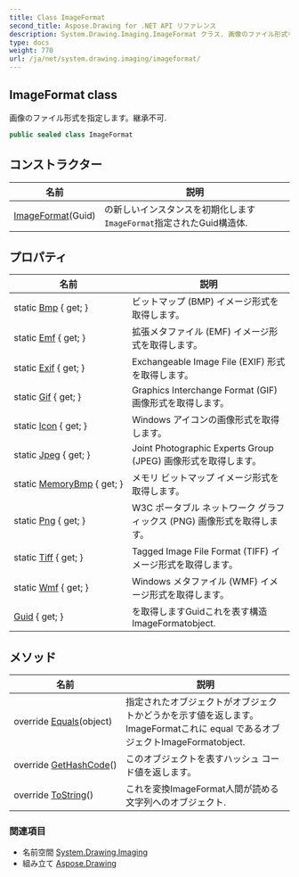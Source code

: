 ```yaml
---
title: Class ImageFormat
second_title: Aspose.Drawing for .NET API リファレンス
description: System.Drawing.Imaging.ImageFormat クラス. 画像のファイル形式を指定します継承不可.
type: docs
weight: 770
url: /ja/net/system.drawing.imaging/imageformat/
---
```

## ImageFormat class

画像のファイル形式を指定します。継承不可.

```csharp
public sealed class ImageFormat
```

## コンストラクター

| 名前 | 説明 |
| --- | --- |
| [ImageFormat](imageformat/)(Guid) | の新しいインスタンスを初期化します`ImageFormat`指定されたGuid構造体. |

## プロパティ

| 名前 | 説明 |
| --- | --- |
| static [Bmp](../../system.drawing.imaging/imageformat/bmp/) { get; } | ビットマップ (BMP) イメージ形式を取得します。 |
| static [Emf](../../system.drawing.imaging/imageformat/emf/) { get; } | 拡張メタファイル (EMF) イメージ形式を取得します。 |
| static [Exif](../../system.drawing.imaging/imageformat/exif/) { get; } | Exchangeable Image File (EXIF) 形式を取得します。 |
| static [Gif](../../system.drawing.imaging/imageformat/gif/) { get; } | Graphics Interchange Format (GIF) 画像形式を取得します。 |
| static [Icon](../../system.drawing.imaging/imageformat/icon/) { get; } | Windows アイコンの画像形式を取得します。 |
| static [Jpeg](../../system.drawing.imaging/imageformat/jpeg/) { get; } | Joint Photographic Experts Group (JPEG) 画像形式を取得します。 |
| static [MemoryBmp](../../system.drawing.imaging/imageformat/memorybmp/) { get; } | メモリ ビットマップ イメージ形式を取得します。 |
| static [Png](../../system.drawing.imaging/imageformat/png/) { get; } | W3C ポータブル ネットワーク グラフィックス (PNG) 画像形式を取得します。 |
| static [Tiff](../../system.drawing.imaging/imageformat/tiff/) { get; } | Tagged Image File Format (TIFF) イメージ形式を取得します。 |
| static [Wmf](../../system.drawing.imaging/imageformat/wmf/) { get; } | Windows メタファイル (WMF) イメージ形式を取得します。 |
| [Guid](../../system.drawing.imaging/imageformat/guid/) { get; } | を取得しますGuidこれを表す構造ImageFormatobject. |

## メソッド

| 名前 | 説明 |
| --- | --- |
| override [Equals](../../system.drawing.imaging/imageformat/equals/)(object) | 指定されたオブジェクトがオブジェクトかどうかを示す値を返します。ImageFormatこれに equal であるオブジェクトImageFormatobject. |
| override [GetHashCode](../../system.drawing.imaging/imageformat/gethashcode/)() | このオブジェクトを表すハッシュ コード値を返します。 |
| override [ToString](../../system.drawing.imaging/imageformat/tostring/)() | これを変換ImageFormat人間が読める文字列へのオブジェクト. |

### 関連項目

* 名前空間 [System.Drawing.Imaging](../../system.drawing.imaging/)
* 組み立て [Aspose.Drawing](../../)


